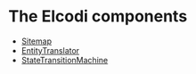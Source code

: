 The Elcodi components
=====================

* [Sitemap](sitemap.md)
* [EntityTranslator](entityTranslator.md)
* [StateTransitionMachine](stateTransitionMachine.md)